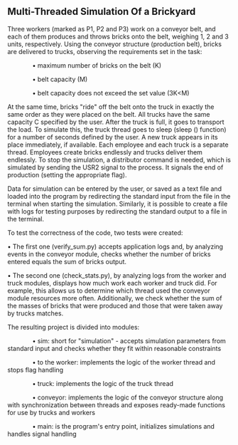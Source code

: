 <h2>Multi-Threaded Simulation Of a Brickyard</h2>
Three workers (marked as P1, P2 and P3) work on a conveyor belt, and each of them produces and throws bricks onto the belt, weighing 1, 2 and 3 units, respectively. Using the conveyor structure (production belt), bricks are delivered to trucks, observing the requirements set in the task:


&emsp;&emsp;&emsp;&emsp;• maximum number of bricks on the belt (K)

&emsp;&emsp;&emsp;&emsp;• belt capacity (M)

&emsp;&emsp;&emsp;&emsp;• belt capacity does not exceed the set value (3K<M)


At the same time, bricks "ride" off the belt onto the truck in exactly the same order as they were placed on the belt. All trucks have the same capacity C specified by the user. After the truck is full, it goes to transport the load. To simulate this, the truck thread goes to sleep (sleep () function) for a number of seconds defined by the user. A new truck appears in its place immediately, if available. Each employee and each truck is a separate thread.
Employees create bricks endlessly and trucks deliver them endlessly. To stop the simulation, a distributor command is needed, which is simulated by sending the USR2 signal to the process. It signals the end of production (setting the appropriate flag).

Data for simulation can be entered by the user, or saved as a text file and loaded into the program by redirecting the standard input from the file in the terminal when starting the simulation. Similarly, it is possible to create a file with logs for testing purposes by redirecting the standard output to a file in the terminal.

To test the correctness of the code, two tests were created:

• The first one (verify_sum.py) accepts application logs and, by analyzing events in the conveyor module, checks whether the number of bricks entered equals the sum of bricks output.

• The second one (check_stats.py), by analyzing logs from the worker and truck modules, displays how much work each worker and truck did. For example, this allows us to determine which thread used the conveyor module resources more often. Additionally, we check whether the sum of the masses of bricks that were produced and those that were taken away by trucks matches.






The resulting project is divided into modules:

&emsp;&emsp;&emsp;&emsp;• sim: short for "simulation" - accepts simulation parameters from standard input and checks whether they fit within reasonable constraints

&emsp;&emsp;&emsp;&emsp;• to the worker: implements the logic of the worker thread and stops flag handling

&emsp;&emsp;&emsp;&emsp;• truck: implements the logic of the truck thread

&emsp;&emsp;&emsp;&emsp;• conveyor: implements the logic of the conveyor structure along with synchronization between threads and exposes ready-made functions for use by trucks and workers

&emsp;&emsp;&emsp;&emsp;• main: is the program's entry point, initializes simulations and handles signal handling

